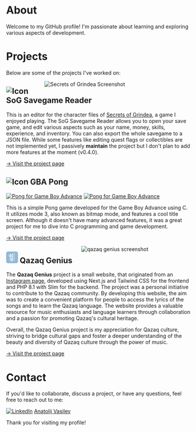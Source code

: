 # About

Welcome to my GitHub profile! I'm passionate about learning and exploring various aspects of development.

# Projects

 Below are some of the projects I've worked on:

[<img src="https://returnnull.de/images/SoG_SGreader8.png" alt="Secrets of Grindea Screenshot" width="400px" height="auto" align="right">](https://github.com/tolik518/SoG_SGreader)
## ![Icon](https://returnnull.de/images/_64.png) SoG Savegame Reader

This is an editor for the character files of [Secrets of Grindea](https://www.secretsofgrindea.com/), a game I enjoyed playing. The SoG Savegame Reader allows you to open your save game, and edit various aspects such as your name, money, skills, experience, and inventory. You can also export the whole savegame to a JSON file. While some features like editing quest flags or collectibles are not implemented yet, I passively **maintain** the project but I don't plan to add more features at the moment (v0.4.0).

[-> Visit the project page](https://github.com/tolik518/SoG_SGreader)




## ![Icon](https://returnnull.de/images/pong_github.png) GBA Pong

[<img src="https://returnnull.de/images/pong-2.png" alt="Pong for Game Boy Advance" width="auto" height="auto" align="auto">](https://github.com/tolik518/GBA_Pong) 
[<img src="https://returnnull.de/images/pong-1.png?" alt="Pong for Game Boy Advance" width="auto" height="auto" align="auto">](https://github.com/tolik518/GBA_Pong)


This is a simple Pong game developed for the Game Boy Advance using C. It utilizes mode 3, also known as bitmap mode, and features a cool title screen. Although it doesn't have many advanced features, it was a great project for me to dive into C programming and game development.

[-> Visit the project page](https://github.com/tolik518/GBA_Pong)



[<img src="https://github.com/tolik518/tolik518/assets/3026792/51f183e9-632a-491c-8988-53cbb3b2adef" alt="qazaq genius screenshot" width="300px" height="auto" align="right">](https://github.com/Qazaq-Genius/Qazaq-Genius-App)

## ![Icon](https://github.com/Qazaq-Genius/Qazaq-Genius-App/blob/editor/public/favicon-32x32.png) Qazaq Genius

The **Qazaq Genius** project is a small website, that originated from an [Instagram page](https://www.instagram.com/qazaq.genius/), developed using Next.js and Tailwind CSS for the frontend and PHP 8.1 with Slim for the backend.
The project was a personal initiative to contribute to the Qazaq community. By developing this website, the aim was to create a convenient platform for people to access the lyrics of the songs and to learn the Qazaq language. The website provides a valuable resource for music enthusiasts and language learners through collaboration and a passion for promoting Qazaq's cultural heritage.

Overall, the Qazaq Genius project is my appreciation for Qazaq culture, striving to bridge cultural gaps and foster a deeper understanding of the beauty and diversity of Qazaq culture through the power of music.

[-> Visit the project page](https://github.com/Qazaq-Genius)

# Contact

If you'd like to collaborate, discuss a project, or have any questions, feel free to reach out to me:

[<img src="https://github.com/tolik518/tolik518/assets/3026792/9987a86b-2aaa-4f3e-b175-fa2db1b85772" alt="LinkedIn" width="16px" height="auto">](https://www.linkedin.com/in/anatolij-vasilev/)
  [ Anatolij Vasilev](https://www.linkedin.com/in/anatolij-vasilev/)

Thank you for visiting my profile!
